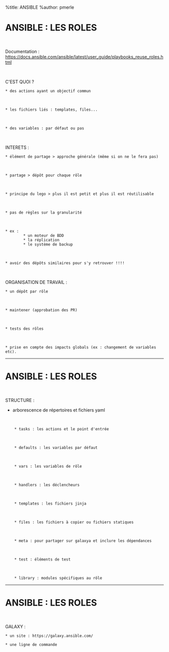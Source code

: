 %title: ANSIBLE
%author: pmerle


# ANSIBLE : LES ROLES


<br>

Documentation : https://docs.ansible.com/ansible/latest/user_guide/playbooks_reuse_roles.html


<br>

C'EST QUOI ?
<br>

	* des actions ayant un objectif commun
<br>

	* les fichiers liés : templates, files...
<br>

	* des variables : par défaut ou pas

<br>

INTERETS :
<br>

	* élément de partage > approche générale (même si on ne le fera pas)
<br>

	* partage > dépôt pour chaque rôle
<br>

	* principe du lego > plus il est petit et plus il est réutilisable
<br>

	* pas de règles sur la granularité
<br>

	* ex :
			* un moteur de BDD
			* la réplication
			* le système de backup
<br>

	* avoir des dépôts similaires pour s'y retrouver !!!!

<br>

ORGANISATION DE TRAVAIL :
<br>

	* un dépôt par rôle
<br>

	* maintener (approbation des PR)
<br>

	* tests des rôles
<br>

	* prise en compte des impacts globals (ex : changement de variables etc).

------------------------------------------------------------------------------------------------

# ANSIBLE : LES ROLES



<br>

STRUCTURE :
<br>

* arborescence de répertoires et fichiers yaml

<br>

		* tasks : les actions et le point d'entrée

<br>

		* defaults : les variables par défaut

<br>

		* vars : les variables de rôle

<br>

		* handlers : les déclencheurs

<br>

		* templates : les fichiers jinja

<br>

		* files : les fichiers à copier ou fichiers statiques

<br>

		* meta : pour partager sur galaxya et inclure les dépendances

<br>

		* test : éléments de test

<br>

		* library : modules spécifiques au rôle

------------------------------------------------------------------------------------------------

# ANSIBLE : LES ROLES


<br>

GALAXY :

	* un site : https://galaxy.ansible.com/

	* une ligne de commande
